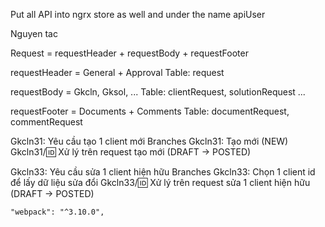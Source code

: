 Put all API into ngrx store as well and under the name apiUser

Nguyen tac

Request = requestHeader + requestBody + requestFooter

requestHeader = General + Approval
Table: request

requestBody = Gkcln, Gksol, ...
Table: clientRequest, solutionRequest ...

requestFooter = Documents + Comments
Table: documentRequest, commentRequest

Gkcln31: Yêu cầu tạo 1 client mới
Branches
Gkcln31: Tạo mới (NEW)
Gkcln31/:id: Xử lý trên request tạo mới (DRAFT -> POSTED)



Gkcln33: Yêu cầu sửa 1 client hiện hữu
Branches
Gkcln33: Chọn 1 client id để lấy dữ liệu sửa đổi
Gkcln33/:id: Xử lý trên request sửa 1 client hiện hữu (DRAFT -> POSTED)

    "webpack": "^3.10.0",
